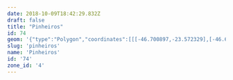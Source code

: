 ```yaml
---
date: 2018-10-09T18:42:29.832Z
draft: false
title: "Pinheiros"
id: 74
geom: '{"type":"Polygon","coordinates":[[[-46.700897,-23.572329],[-46.698048,-23.574968],[-46.697155,-23.575859],[-46.696683,-23.576465],[-46.691888,-23.584973],[-46.691687,-23.585753],[-46.691532,-23.586796],[-46.690191,-23.586735],[-46.689708,-23.58659],[-46.688774,-23.585693],[-46.688625,-23.585483],[-46.684504,-23.581536],[-46.684536,-23.581469],[-46.684414,-23.58135],[-46.68425,-23.581277],[-46.683546,-23.580632],[-46.683193,-23.580537],[-46.679967,-23.58068],[-46.679389,-23.580637],[-46.678586,-23.580472],[-46.678145,-23.580302],[-46.673371,-23.577412],[-46.672713,-23.577212],[-46.671826,-23.577205],[-46.671055,-23.577022],[-46.671183,-23.576736],[-46.67097,-23.576611],[-46.670971,-23.576553],[-46.671383,-23.576151],[-46.677715,-23.568574],[-46.678517,-23.567865],[-46.676713,-23.565586],[-46.678338,-23.564616],[-46.677697,-23.564277],[-46.68087,-23.559826],[-46.68169,-23.558344],[-46.682496,-23.55717],[-46.682582,-23.556965],[-46.682586,-23.556547],[-46.682387,-23.556176],[-46.680793,-23.555112],[-46.679282,-23.553742],[-46.679202,-23.553561],[-46.678463,-23.55274],[-46.677456,-23.551267],[-46.678551,-23.550493],[-46.679804,-23.550001],[-46.680467,-23.549997],[-46.681282,-23.549773],[-46.683767,-23.549686],[-46.684184,-23.549582],[-46.684482,-23.549408],[-46.685564,-23.548413],[-46.686299,-23.548014],[-46.687121,-23.547723],[-46.688372,-23.547693],[-46.68953,-23.54742],[-46.691164,-23.546292],[-46.691925,-23.545682],[-46.692974,-23.545025],[-46.693005,-23.54536],[-46.692954,-23.545617],[-46.692441,-23.546426],[-46.69371,-23.548064],[-46.693729,-23.548181],[-46.694698,-23.549472],[-46.695371,-23.551409],[-46.695763,-23.553204],[-46.69727,-23.55571],[-46.697298,-23.556305],[-46.697367,-23.556483],[-46.698322,-23.557475],[-46.698787,-23.558269],[-46.698895,-23.558223],[-46.699156,-23.558308],[-46.699295,-23.558713],[-46.703968,-23.562644],[-46.704315,-23.562887],[-46.705022,-23.563108],[-46.704915,-23.563281],[-46.70297,-23.568836],[-46.702251,-23.570331],[-46.701378,-23.571722],[-46.700897,-23.572329]]]}'
slug: 'pinheiros'
name: 'Pinheiros'
id: '74'
zone_id: '4'
---
```

		